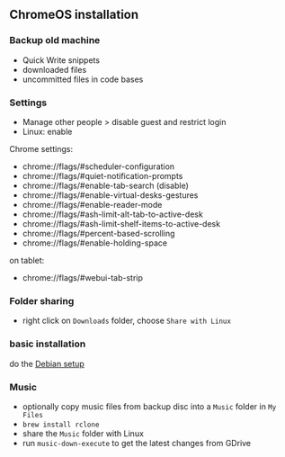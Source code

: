 ## ChromeOS installation

### Backup old machine

- Quick Write snippets
- downloaded files
- uncommitted files in code bases

### Settings

- Manage other people > disable guest and restrict login
- Linux: enable

Chrome settings:

- chrome://flags/#scheduler-configuration
- chrome://flags/#quiet-notification-prompts
- chrome://flags/#enable-tab-search (disable)
- chrome://flags/#enable-virtual-desks-gestures
- chrome://flags/#enable-reader-mode
- chrome://flags/#ash-limit-alt-tab-to-active-desk
- chrome://flags/#ash-limit-shelf-items-to-active-desk
- chrome://flags/#percent-based-scrolling
- chrome://flags/#enable-holding-space

on tablet:

- chrome://flags/#webui-tab-strip

### Folder sharing

- right click on `Downloads` folder, choose `Share with Linux`

### basic installation

do the [Debian setup](debian.md)

### Music

- optionally copy music files from backup disc into a `Music` folder in
  `My Files`
- `brew install rclone`
- share the `Music` folder with Linux
- run `music-down-execute` to get the latest changes from GDrive
